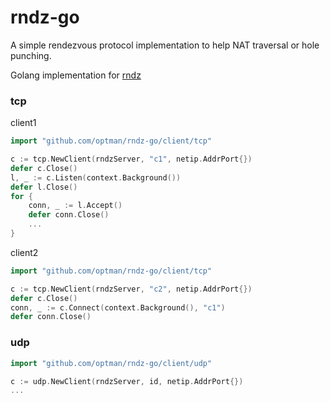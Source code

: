 
# rndz-go

A simple rendezvous protocol implementation to help NAT traversal or hole punching.

Golang implementation for [rndz](https://github.com/optman/rndz)


### tcp

client1
```go
import "github.com/optman/rndz-go/client/tcp"

c := tcp.NewClient(rndzServer, "c1", netip.AddrPort{})
defer c.Close()
l, _ := c.Listen(context.Background())
defer l.Close()
for {
	conn, _ := l.Accept()
    defer conn.Close()
    ...
}
```

client2
```go
import "github.com/optman/rndz-go/client/tcp"

c := tcp.NewClient(rndzServer, "c2", netip.AddrPort{})
defer c.Close()
conn, _ := c.Connect(context.Background(), "c1")
defer conn.Close()
```

### udp 

```go
import "github.com/optman/rndz-go/client/udp"

c := udp.NewClient(rndzServer, id, netip.AddrPort{})
...
```
